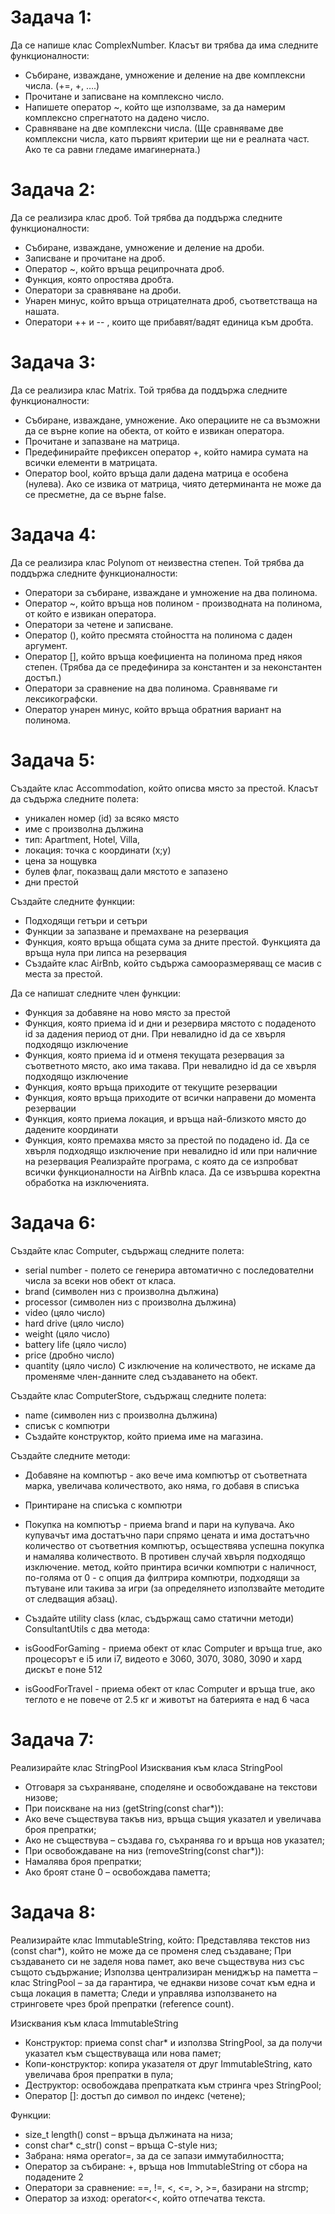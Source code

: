 # Задача 1: 
Да се напише клас ComplexNumber. Класът ви трябва да има следните функционалности:

* Събиране, изваждане, умножение и деление на две комплексни числа. (+=, +, ….)
* Прочитане и записване на комплексно число.
* Напишете оператор ~, който ще използваме, за да намерим комплексно спрегнатото на дадено число.
* Сравняване на две комплексни числа. (Ще сравняваме две комплексни числа, като първият критерии ще ни е реалната част. Ако те са равни гледаме имагинерната.)

# Задача 2: 
Да се реализира клас дроб. Той трябва да поддържа следните функционалности:

* Събиране, изваждане, умножение и деление на дроби.
* Записване и прочитане на дроб.
* Оператор ~, който връща реципрочната дроб.
* Функция, която опростява дробта.
* Оператори за сравняване на дроби.
* Унарен минус, който връща отрицателната дроб, съответстваща на нашата.
* Оператори ++ и -- , които ще прибавят/вадят единица към дробта.

# Задача 3: 
Да се реализира клас Matrix. Той трябва да поддържа следните функционалности:

* Събиране, изваждане, умножение. Ако операциите не са възможни да се върне копие на обекта, от който е извикан оператора.
* Прочитане и запазване на матрица.
* Предефинирайте префиксен оператор +, който намира сумата на всички елементи в матрицата.
* Оператор bool, който връща дали дадена матрица е особена (нулева). Ако се извика от матрица, чиято детерминанта не може да се пресметне, да се върне false.

# Задача 4: 
Да се реализира клас Polynom от неизвестна степен. Той трябва да поддържа следните функционалности:

* Оператори за събиране, изваждане и умножение на два полинома.
* Оператор ~, който връща нов полином - производната на полинома, от който е извикан оператора.
* Оператори за четене и записване.
* Оператор (), който пресмята стойността на полинома с даден аргумент.
* Оператор [], който връща коефициента на полинома пред някоя степен. (Трябва да се предефинира за константен и за неконстантен достъп.)
* Оператори за сравнение на два полинома. Сравняваме ги лексикографски.
* Оператор унарен минус, който връща обратния вариант на полинома.

# Задача 5: 
Създайте клас Accommodation, който описва място за престой. Класът да съдържа следните полета:

* уникален номер (id) за всяко място
* име с произволна дължина
* тип: Apartment, Hotel, Villa,
* локация: точка с координати (x;y)
* цена за нощувка
* булев флаг, показващ дали мястото е запазено
* дни престой

Създайте следните функции:

* Подходящи гетъри и сетъри
* Функции за запазване и премахване на резервация
* Функция, която връща общата сума за дните престой. Функцията да връща нула при липса на резервация
* Създайте клас AirBnb, който съдържа самооразмеряващ се масив с места за престой.

Да се напишат следните член функции:

* Функция за добавяне на ново място за престой
* Функция, която приема id и дни и резервира мястото с подаденото id за дадения период от дни. При невалидно id да се хвърля подходящо изключение
* Функция, която приема id и отменя текущата резервация за съответното място, ако има такава. При невалидно id да се хвърля подходящо изключение
* Функция, която връща приходите от текущите резервации
* Функция, която връща приходите от всички направени до момента резервации
* Функция, която приема локация, и връща най-близкото място до дадените координати
* Функция, която премахва място за престой по подадено id. Да се хвърля подходящо изключение при невалидно id или при наличние на резервация
Реализрайте програма, с която да се изпробват всички функционалности на AirBnb класа. Да се извършва коректна обработка на изключенията.

# Задача 6:
Създайте клас Computer, съдържащ следните полета:

* serial number - полето се генерира автоматично с последователни числа за всеки нов обект от класа.
* brand (символен низ с произволна дължина)
* processor (символен низ с произволна дължина)
* video (цяло число)
* hard drive (цяло число)
* weight (цяло число)
* battery life (цяло число)
* price (дробно число)
* quantity (цяло число)
С изключение на количеството, не искаме да променяме член-данните след създаването на обект.

Създайте клас ComputerStore, съдържащ следните полета:

* name (символен низ с произволна дължина)
* списък с компютри
* Създайте конструктор, който приема име на магазина.

Създайте следните методи:

* Добавяне на компютър - ако вече има компютър от съответната марка, увеличава количеството, ако няма, го добавя в списъка
* Принтиране на списъка с компютри
* Покупка на компютър - приема brand и пари на купувача. Ако купувачът има достатъчно пари спрямо цената и има достатъчно количество от съответния компютър, осъществява успешна покупка и намалява количеството. В противен случай хвърля подходящо изключение.
метод, който принтира всички компютри с наличност, по-голяма от 0 - с опция да филтрира компютри, подходящи за пътуване или такива за игри (за определянето използвайте методите от следващия абзац).
* Създайте utility class (клас, съдържащ само статични методи) ConsultantUtils с два метода:

* isGoodForGaming - приема обект от клас Computer и връща true, ако процесорът е i5 или i7, видеото е 3060, 3070, 3080, 3090 и хард дискът е поне 512
* isGoodForTravel - приема обект от клас Computer и връща true, ако теглото е не повече от 2.5 кг и животът на батерията е над 6 часа

# Задача 7:
Реализирайте клас StringPool
Изисквания към класа StringPool

* Отговаря за съхраняване, споделяне и освобождаване на текстови низове;
* При поискване на низ (getString(const char*)):
* Ако вече съществува такъв низ, връща същия указател и увеличава броя препратки;
* Ако не съществува – създава го, съхранява го и връща нов указател;
* При освобождаване на низ (removeString(const char*)):
* Намалява броя препратки;
* Ако броят стане 0 – освобождава паметта;

# Задача 8:
Реализирайте клас ImmutableString, който:
Представлява текстов низ (const char*), който не може да се променя след създаване;
При създаването си не заделя нова памет, ако вече съществува низ със същото съдържание;
Използва централизиран мениджър на паметта – клас StringPool – за да гарантира, че еднакви низове сочат към една и съща локация в паметта;
Следи и управлява използването на стринговете чрез брой препратки (reference count).

Изисквания към класа ImmutableString

* Конструктор: приема const char* и използва StringPool, за да получи указател към съществуваща или нова памет;
* Копи-конструктор: копира указателя от друг ImmutableString, като увеличава броя препратки в пула;
* Деструктор: освобождава препратката към стринга чрез StringPool;
* Оператор []: достъп до символ по индекс (четене);

Функции:

* size_t length() const – връща дължината на низа;
* const char* c_str() const – връща C-style низ;
* Забрана: няма operator=, за да се запази иммутабилността;
* Оператор за събиране: +, връща нов ImmutableString от сбора на подадените 2
* Оператори за сравнение: ==, !=, <, <=, >, >=, базирани на strcmp;
* Оператор за изход: operator<<, който отпечатва текста.
